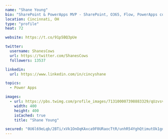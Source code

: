 ```yaml
---
name: "Shane Young"
bio: "SharePoint & PowerApps MVP - SharePoint, O365, Flow, PowerApps consulting? @PowerApps911 | Pure Snark? You found it."
location: Cincinnati, OH
type: "profile"
heat: 72

website: https://t.co/91p5BQ3pUe

twitter:
  username: ShanesCows
  url: https://twitter.com/ShanesCows
  followers: 13537

linkedin:
  url: https://www.linkedin.com/in/cincyshane

topics:
  - Power Apps

images:
  - url: https://pbs.twimg.com/profile_images/713100007398883329/qUzvsvQ3_400x400.jpg
    width: 400
    height: 400
    isCached: true
    title: "Shane Young"

secured: "0U6l69eLqb/2BTi/xVk1OnOqKAxca9F0URaocTtR/unhR54YghQtimutOk1gd+xQaHi3GmbAuLOvp3BKHkMpMaJVSjHN6ytoVGmBbu6LWO9dJG6Fogprq/vLThcpW+M+wMeRR8iIOhu74ZxJ3E1gEf8+l/UxiseCU2s3/X1+NSF3gIWxq9fdNOZeKgfhRimbmo9DIySyRvflLAtVgnJt1cRx6n+SsHumRPcm6f0eOwuf8dkQeR98amL5qtsL7KRBDBOuS11u0KwR7CB3TLw6nxadyE84Z6RMWtFzAg2WHXTQUmUEuqmsLhaeT38MxtdnSTmqMjzhoHd8QAzBEikQmOM44Mq47Btuadlcz/2B3ZNBeh05HoqbjHKeof3liAH7z4oFip594ySFDtKJG/l4H1vxi+k2TsBe8vLRVSkPogw=;ywutt1qHsSqY3d1WD8Y4fw=="
---
```


